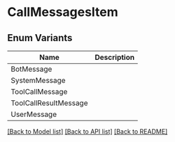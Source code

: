 # CallMessagesItem

## Enum Variants

| Name | Description |
|---- | -----|
| BotMessage |  |
| SystemMessage |  |
| ToolCallMessage |  |
| ToolCallResultMessage |  |
| UserMessage |  |

[[Back to Model list]](../README.md#documentation-for-models) [[Back to API list]](../README.md#documentation-for-api-endpoints) [[Back to README]](../README.md)


